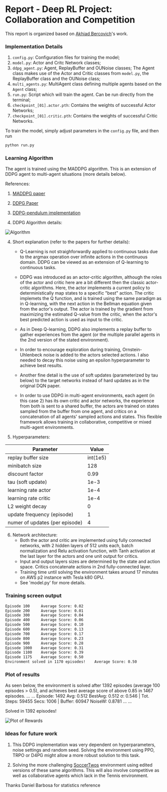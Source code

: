 [//]: # (Image References)

[image1]: https://user-images.githubusercontent.com/15965062/47237461-d2a90b00-d3e7-11e8-96a0-f0c9a0b7ad1d.png "Algorithm"
[image2]: https://user-images.githubusercontent.com/15965062/47818424-a171f880-dd60-11e8-8885-c331b33597bd.png "Plot of Rewards"

# Report - Deep RL Project: Collaboration and Competition

This report is organized based on [Akhiad Bercovich](https://github.com/akhiadber/DeepRL-Tennis-Collab/blob/master/REPORT.md)'s work.

### Implementation Details

1. `config.py`: Configuration files for training the model;
1. `model.py`: Actor and Critc Network classes;
1. `ddpg_agent.py`: Agent, ReplayBuffer and OUNoise classes; The Agent class makes use of the Actor and Critic classes from `model.py`, the ReplayBuffer class and the OUNoise class;
1. `multi_agents.py`: MultiAgent class defining multiple agents based on the `Agent` class;
1. `run.py`: Script which will train the agent. Can be run directly from the terminal;
1. `checkpoint_[01].actor.pth`: Contains the weights of successful Actor Networks;
1. `checkpoint_[01].critic.pth`: Contains the weights of successful Critic Networks.

To train the model, simply adjust parameters in the `config.py` file, and then run
```bash
python run.py
```

### Learning Algorithm

The agent is trained using the MADDPG algorithm. This is an extension of DDPG agent to multi-agent situations (more details below). 

References:
1. [MADDPG paper](https://arxiv.org/abs/1706.02275)

2. [DDPG Paper](https://arxiv.org/pdf/1509.02971.pdf)

3. [DDPG-pendulum implementation](https://github.com/udacity/deep-reinforcement-learning/tree/master/ddpg-pendulum)

4. DDPG Algorithm details: 

![Algorithm][image1]


4. Short explanation (refer to the papers for further details):
    - Q-Learning is not straighforwardly applied to continuous tasks due to the argmax operation over infinite actions in the continuous domain. DDPG can be viewed as an extension of Q-learning to continuous tasks.

    - DDPG was introduced as an actor-critic algorithm, although the roles of the actor and critic here are a bit different then the classic actor-critic algorithms. Here, the actor implements a current policy to deterministically map states to a specific "best" action. The critic implemets the Q function, and is trained using the same paradigm as in Q-learning, with the next action in the Bellman equation given from the actor's output. The actor is trained by the gradient from maximizing the estimated Q-value from the critic, when the actor's best predicted action is used as input to the critic.
    
    - As in Deep Q-learning, DDPG also implements a replay buffer to gather experiences from the agent (or the multiple parallel agents in the 2nd version of the stated environment). 
    
    - In order to encourage exploration during training, Ornstein-Uhlenbeck noise is added to the actors selected actions. I also needed to decay this noise using an epsilon hyperparameter to achieve best results.
    
    - Another fine detail is the use of soft updates (parameterized by tau below) to the target networks instead of hard updates as in the original DQN paper.
    
    - In order to use DDPG in multi-agent environments, each agent (in this case 2) has its own critic and actor networks, the experience from both is sent to a shared buffer, the actors are trained on states sampled from the buffer from one agent, and critics on a concatenation of all agents' sampled actions and states. This flexible framework allows training in collaborative, competitive or mixed multi-agent environments.
    
6. Hyperparameters:

Parameter | Value
--- | ---
replay buffer size | int(1e5)
minibatch size | 128
discount factor | 0.99  
tau (soft update) | 1e-3
learning rate actor | 1e-4
learning rate critic | 1e-4
L2 weight decay | 0
update frequency (episode) | 1
numer of updates (per episode) | 4

6. Network architecture:
    - Both the actor and critic are implemented using fully connected networks, with 2 hidden layers of 512 units each, batch normalization and Relu activation function, with Tanh activation at the last layer for the actors and one unit output for critics.
    - Input and output layers sizes are determined by the state and action space. Critics concatenate actions in 2nd fully-connected layer.
    - Training time until solving the environment takes around 17 minutes on AWS p2 instance with Tesla k80 GPU.
    - See 'model.py' for more details.
    
### Training screen output
```bash
Episode 100     Average Score: 0.02
Episode 200     Average Score: 0.01
Episode 300     Average Score: 0.04
Episode 400     Average Score: 0.06
Episode 500     Average Score: 0.10
Episode 600     Average Score: 0.13
Episode 700     Average Score: 0.17
Episode 800     Average Score: 0.23
Episode 900     Average Score: 0.28
Episode 1000    Average Score: 0.31
Episode 1100    Average Score: 0.39
Episode 1175    Average Score: 0.50
Environment solved in 1170 episodes!    Average Score: 0.50  
```

### Plot of results

As seen below, the environment is solved after 1392 episodes (average 100 episodes > 0.5), and achieves best average score of above 0.85 in 1467 episodes.
...
...
Episode: 1492   Avg: 0.512   BestAvg: 0.512   σ: 0.546  |  Tot. Steps: 59455   Secs: 1006      |  Buffer: 60947   NoiseW: 0.8781
...
...

Solved in 1392 episodes!

![Plot of Rewards][image2]

###  Ideas for future work

1. This DDPG implementation was very dependent on hyperparameters, noise settings and random seed. Solving the environment using PPO, TRPO or D4PG might allow a more robust solution to this task.

2. Solving the more challenging [SoccerTwos](https://github.com/Unity-Technologies/ml-agents/blob/master/docs/Learning-Environment-Examples.md#soccer-twos) environment using edited versions of these same algorithms. This will also involve competitive as well as collaborative agents which lack in the Tennis environment.

Thanks Daniel Barbosa for statistics reference

